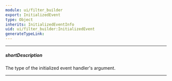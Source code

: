 ```yaml
---
module: ui/filter_builder
export: InitializedEvent
type: Object
inherits: InitializedEventInfo
uid: ui/filter_builder:InitializedEvent
generateTypeLink: 
---
```

---
##### shortDescription
The type of the initialized event handler's argument.

---
<!-- Description goes here -->